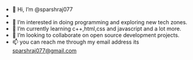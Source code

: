 - 👋 Hi, I’m @sparshraj077 
- 
- 👀 I’m interested in doing programming and exploring new tech zones.
- 🌱 I’m currently learning c++,html,css and javascript and a lot more. 
- 💞️ I’m looking to collaborate on open source development projects.
- 📫 you can reach me through my email address its sparshraj077@gmail.com

<!---
sparshraj077/sparshraj077 is a ✨ special ✨ repository because its `README.md` (this file) appears on your GitHub profile.
You can click the Preview link to take a look at your changes.
--->
